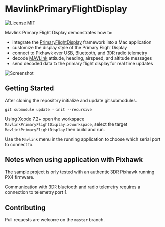 # MavlinkPrimaryFlightDisplay

[![License MIT](https://img.shields.io/badge/license-MIT-blue.svg?style=flat-square)](https://github.com/kouky/MavlinkPrimaryFlightDisplay/blob/master/LICENSE)

Mavlink Primary Flight Display demonstrates how to:
- integrate the [PrimaryFlightDisplay](https://github.com/kouky/PrimaryFlightDisplay) framework into a Mac application
- customize the display style of the Primary Flight Display
- connect to Pixhawk over USB, Bluetooth, and 3DR radio telemetry
- decode [MAVLink](http://qgroundcontrol.org/mavlink/start) attitude, heading, airspeed, and altitude messages
- send decoded data to the primary flight display for real time updates

![Screenshot](http://kouky.org/assets/primary-flight-display/alternative-screenshot.png)

## Getting Started

After cloning the repository initialize and update git submodules.

    git submodule update --init --recursive

Using Xcode 7.2+ open the workspace `MavlinkPrimaryFlightDisplay.xcworkspace`, select the target `MavlinkPrimaryFlightDisplay` then build and run.

Use the `Mavlink` menu in the running application to choose which serial port to connect to.

## Notes when using application with Pixhawk

The sample project is only tested with an authentic 3DR Pixhawk running PX4 firmware.

Communication with 3DR bluetooth and radio telemetry requires a connection to telemetry port 1.

## Contributing

Pull requests are welcome on the `master` branch.
